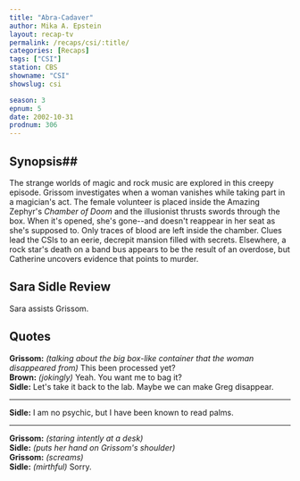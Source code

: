 ```yaml
---
title: "Abra-Cadaver"
author: Mika A. Epstein
layout: recap-tv
permalink: /recaps/csi/:title/
categories: [Recaps]
tags: ["CSI"]
station: CBS
showname: "CSI"
showslug: csi

season: 3
epnum: 5
date: 2002-10-31
prodnum: 306  
---
```


## Synopsis## 

The strange worlds of magic and rock music are explored in this creepy episode. Grissom investigates when a woman vanishes while taking part in a magician's act. The female volunteer is placed inside the Amazing Zephyr's _Chamber of Doom_ and the illusionist thrusts swords through the box. When it's opened, she's gone--and doesn't reappear in her seat as she's supposed to. Only traces of blood are left inside the chamber. Clues lead the CSIs to an eerie, decrepit mansion filled with secrets. Elsewhere, a rock star's death on a band bus appears to be the result of an overdose, but Catherine uncovers evidence that points to murder.

## Sara Sidle Review

Sara assists Grissom.

## Quotes

**Grissom:** _(talking about the big box-like container that the woman disappeared from)_ This been processed yet?  
**Brown:** _(jokingly)_ Yeah. You want me to bag it?  
**Sidle:** Let's take it back to the lab. Maybe we can make Greg disappear.  

- - -

**Sidle:** I am no psychic, but I have been known to read palms.

- - -

**Grissom:** _(staring intently at a desk)_  
**Sidle:** _(puts her hand on Grissom's shoulder)_  
**Grissom:** _(screams)_  
**Sidle:** _(mirthful)_ Sorry.


